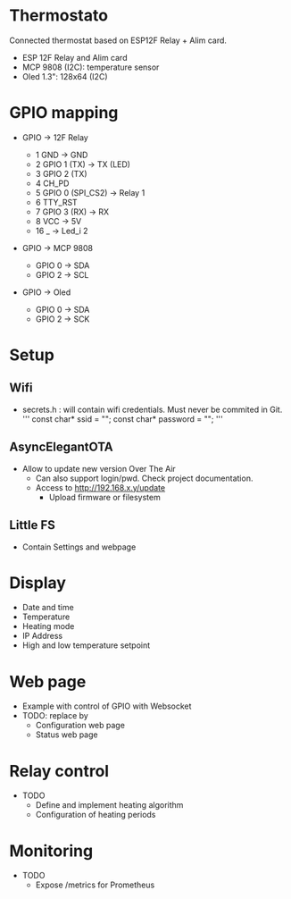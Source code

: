 # Thermostato
Connected thermostat based on ESP12F Relay + Alim card.

- ESP 12F Relay and Alim card
- MCP 9808 (I2C): temperature sensor
- Oled 1.3": 128x64 (I2C)

# GPIO mapping
- GPIO -> 12F Relay
  - 1 GND -> GND
  - 2 GPIO 1 (TX) -> TX (LED)
  - 3 GPIO 2 (TX)
  - 4 CH_PD
  - 5 GPIO 0 (SPI_CS2) -> Relay 1
  - 6 TTY_RST
  - 7 GPIO 3 (RX) -> RX
  - 8 VCC -> 5V
  - 16 _ -> Led_i 2

- GPIO -> MCP 9808
  - GPIO 0 -> SDA
  - GPIO 2 -> SCL

- GPIO -> Oled
  - GPIO 0 -> SDA
  - GPIO 2 -> SCK

# Setup
## Wifi
- secrets.h : will contain wifi credentials. Must never be commited in Git.
'''
const char* ssid = "";
const char* password = "";
'''

## AsyncElegantOTA
- Allow to update new version Over The Air
  - Can also support login/pwd. Check project documentation.
  - Access to http://192.168.x.y/update
    - Upload firmware or filesystem


## Little FS
- Contain Settings and webpage

# Display
- Date and time
- Temperature
- Heating mode
- IP Address
- High and low temperature setpoint

# Web page
- Example with control of GPIO with Websocket
- TODO: replace by
  - Configuration web page
  - Status web page

# Relay control
- TODO
  - Define and implement heating algorithm
  - Configuration of heating periods

# Monitoring
- TODO
  - Expose /metrics for Prometheus
